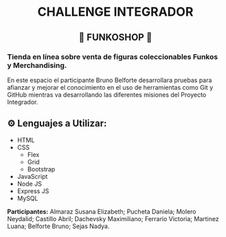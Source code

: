 # <center>CHALLENGE INTEGRADOR</center>
## <center>🚀 FUNKOSHOP 🚀</center>

### Tienda en línea sobre venta de figuras coleccionables Funkos y Merchandising.

En este espacio el participante Bruno Belforte desarrollara pruebas para afianzar y mejorar el conocimiento en el uso de herramientas como Git y GitHub mientras va desarrollando las diferentes misiones del Proyecto Integrador.

## ⚙️ Lenguajes a Utilizar:

- HTML
- CSS
    - Flex
    - Grid
    - Bootstrap
- JavaScript
- Node JS
- Express JS
- MySQL

__Participantes:__ Almaraz Susana Elizabeth; Pucheta Daniela; Molero Neydalid; Castillo Abril; Dachevsky Maximiliano; Ferrario Victoria; Martinez Luana; Belforte Bruno; Sejas Nadya.
